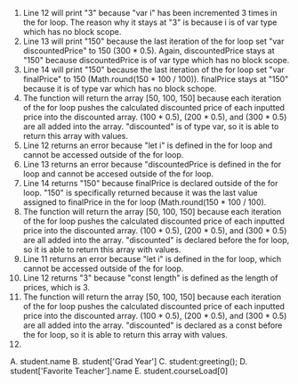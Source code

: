 1. Line 12 will print "3" because "var i" has been incremented 3 times in the for loop. The reason why it stays at "3" is because i is of var type which has no block scope.
2. Line 13 will print "150" because the last iteration of the for loop set "var discountedPrice" to 150 (300 * 0.5). Again, discountedPrice stays at "150" because discountedPrice is of var type which has no block scope.
3. Line 14 will print "150" because the last iteration of the for loop set "var finalPrice" to 150 (Math.round(150 * 100 / 100)). finalPrice stays at "150" because it is of type var which has no block schope.
4. The function will return the array [50, 100, 150] because each iteration of the for loop pushes the calculated discounted price of each inputted price into the discounted array. (100 * 0.5), (200 * 0.5), and (300 * 0.5) are all added into the array. "discounted" is of type var, so it is able to return this array with values.
5. Line 12 returns an error because "let i" is defined in the for loop and cannot be accessed outside of the for loop.
6. Line 13 returns an error because "discountedPrice is defined in the for loop and cannot be accesed outside of the for loop.
7. Line 14 returns "150" because finalPrice is declared outside of the for loop. "150" is specifically returned because it was the last value assigned to finalPrice in the for loop (Math.round(150 * 100 / 100).
8. The function will return the array [50, 100, 150] because each iteration of the for loop pushes the calculated discounted price of each inputted price into the discounted array. (100 * 0.5), (200 * 0.5), and (300 * 0.5) are all added into the array. "discounted" is declared before the for loop, so it is able to return this array with values.
9. Line 11 returns an error because "let i" is defined in the for loop, which cannot be accessed outside of the for loop.
10. Line 12 returns "3" because "const length" is defined as the length of prices, which is 3.
11. The function will return the array [50, 100, 150] because each iteration of the for loop pushes the calculated discounted price of each inputted price into the discounted array. (100 * 0.5), (200 * 0.5), and (300 * 0.5) are all added into the array. "discounted" is declared as a const before the for loop, so it is able to return this array with values.
12.
A. student.name
B. student['Grad Year']
C. student:greeting();
D. student['Favorite Teacher'].name
E. student.courseLoad[0]

